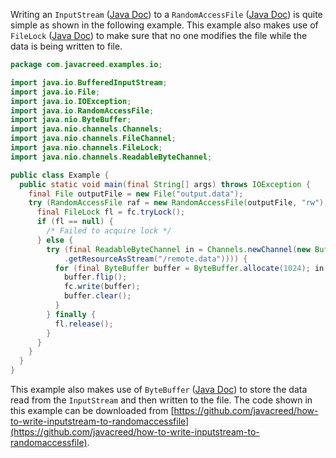 Writing an `InputStream` ([Java Doc](http://docs.oracle.com/javase/7/docs/api/java/io/InputStream.html)) to a `RandomAccessFile` ([Java Doc](http://docs.oracle.com/javase/7/docs/api/java/io/RandomAccessFile.html)) is quite simple as shown in the following example.  This example also makes use of `FileLock` ([Java Doc](http://docs.oracle.com/javase/7/docs/api/java/nio/channels/FileLock.html)) to make sure that no one modifies the file while the data is being written to file.

```java
package com.javacreed.examples.io;

import java.io.BufferedInputStream;
import java.io.File;
import java.io.IOException;
import java.io.RandomAccessFile;
import java.nio.ByteBuffer;
import java.nio.channels.Channels;
import java.nio.channels.FileChannel;
import java.nio.channels.FileLock;
import java.nio.channels.ReadableByteChannel;

public class Example {
  public static void main(final String[] args) throws IOException {
    final File outputFile = new File("output.data");
    try (RandomAccessFile raf = new RandomAccessFile(outputFile, "rw"); FileChannel fc = raf.getChannel();) {
      final FileLock fl = fc.tryLock();
      if (fl == null) {
        /* Failed to acquire lock */
      } else {
        try (final ReadableByteChannel in = Channels.newChannel(new BufferedInputStream(Example.class
            .getResourceAsStream("/remote.data")))) {
          for (final ByteBuffer buffer = ByteBuffer.allocate(1024); in.read(buffer) != -1;) {
            buffer.flip();
            fc.write(buffer);
            buffer.clear();
          }
        } finally {
          fl.release();
        }
      }
    }
  }
}
```

This example also makes use of `ByteBuffer` ([Java Doc](http://docs.oracle.com/javase/7/docs/api/java/nio/ByteBuffer.html)) to store the data read from the `InputStream` and then written to the file.  The code shown in this example can be downloaded from [https://github.com/javacreed/how-to-write-inputstream-to-randomaccessfile](https://github.com/javacreed/how-to-write-inputstream-to-randomaccessfile).
